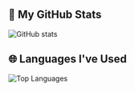 ## 🚀 My GitHub Stats

![GitHub stats](https://github-readme-stats.vercel.app/api?username=ThiagoAVicente&show_icons=true&count_private=true&hide_title=true&hide=prs&theme=dark)

## 🌐 Languages I've Used

![Top Languages](https://github-readme-stats.vercel.app/api/top-langs/?username=ThiagoAVicente&layout=compact&hide=html&theme=dark)

